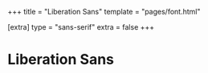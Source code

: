 +++
title = "Liberation Sans"
template = "pages/font.html"

[extra]
type = "sans-serif"
extra = false
+++

# Liberation Sans

